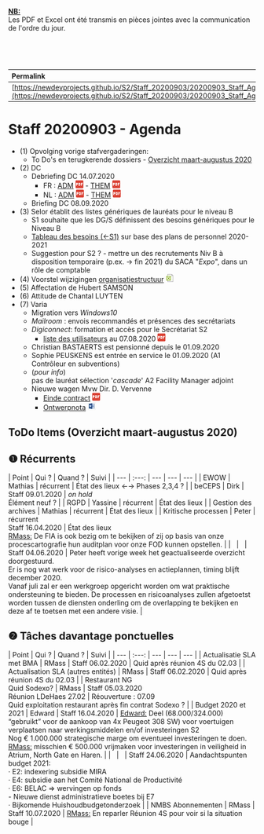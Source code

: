 <link rel="stylesheet" href="https://newdevprojects.github.io/S2/S2.css">
<link rel="stylesheet" href="S2.css">

<u><b>NB:</b></u>  
Les PDF et Excel ont été transmis en pièces jointes avec la communication de l'ordre du jour.  

&nbsp;

&nbsp;

| Permalink |
| :--- |
| [https://newdevprojects.github.io/S2/Staff_20200903/20200903_Staff_Agenda.html](https://newdevprojects.github.io/S2/Staff_20200903/20200903_Staff_Agenda.html) | 

# Staff 20200903 - Agenda

* (1) Opvolging vorige stafvergaderingen:
	* To Do's en terugkerende dossiers - [Overzicht maart-augustus 2020](#todo)
* (2) DC 
	* Debriefing DC 14.07.2020
		* FR : [ADM](https://newdevprojects.github.io/S2/Staff/20200714_Adm_FR.pdf) ![](pdf.png) - [THEM](https://newdevprojects.github.io/S2/Staff/20200714_Them_FR.pdf) ![](pdf.png)
		* NL : [ADM](https://newdevprojects.github.io/S2/Staff/20200714_Adm_NL.pdf) ![](pdf.png) - [THEM](https://newdevprojects.github.io/S2/Staff/20200714_Them_NL.pdf) ![](pdf.png)
	* Briefing DC 08.09.2020
* (3) Selor établit des listes génériques de lauréats pour le niveau B
	* S1 souhaite que les DG/S définissent des besoins génériques pour le Niveau B
	* [Tableau des besoins (&larr;S1)](Besoins_B_Aperçu_postes_PP2020_2021.pdf) sur base des plans de personnel 2020-2021
	* Suggestion pour S2 ? - mettre un des recrutements Niv B à disposition temporaire (p.ex. &rarr; fin 2021) du SACA "*Expo*", dans un rôle de comptable
* (4) Voorstel wijzigingen [organisatiestructuur](Voorstel_MLenaerts_V2_Organisatiestructuur_S2.xls) ![](excel.png)
* (5) Affectation de Hubert SAMSON
* (6) Attitude de Chantal LUYTEN
* (7) Varia
	* Migration vers *Windows10*
	* *Mailroom* : envois recommandés et présences des secrétariats
	* *Digiconnect*: formation et accès pour le Secrétariat S2
		* [liste des utilisateurs](20200807_Lijst_Digiconnect_users.pdf) au 07.08.2020 ![](pdf.png)
	* Christian BASTAERTS est pensionné depuis le 01.09.2020
	* Sophie PEUSKENS est entrée en service le 01.09.2020 (A1 Contrôleur en subventions)
	* (*pour info*)<br>pas de lauréat sélection '*cascade*' A2 Facility Manager adjoint
	* Nieuwe wagen Mvw Dir. D. Vervenne
		* [Einde contract]() ![](pdf.png)
		* [Ontwerpnota]() ![](word.jpg)

<a name="todo"> </a>

## ToDo Items (Overzicht maart-augustus 2020)

## &#10102; Récurrents

| Point | Qui ? | Quand ? | Suivi |
| --- | :---: | --- | --- | --- |
| EWOW | Mathias | récurrent | &Eacute;tat des lieux &#8592;&#8594; Phases 2,3,4 ? |
| beCEPS | Dirk | Staff 09.01.2020 | *on hold*<br>&Eacute;lément neuf ? |
| RGPD | Yassine | récurrent | &Eacute;tat des lieux |
| Gestion des archives | Mathias | récurrent | &Eacute;tat des lieux |
| Kritische processen | Peter | récurrent<br>Staff 16.04.2020 | &Eacute;tat des lieux<br><u>RMass:</u> De FIA is ook bezig om te bekijken of zij op basis van onze procescartografie hun auditplan voor onze FOD kunnen opstellen. |
| &nbsp; | &nbsp; | Staff 04.06.2020 | Peter heeft vorige week het geactualiseerde overzicht doorgestuurd.<br>Er is nog wat werk voor de risico-analyses en actieplannen, timing blijft december 2020.<br>Vanaf juli zal er een werkgroep opgericht worden om wat praktische ondersteuning te bieden. De processen en risicoanalyses zullen afgetoetst worden tussen de diensten onderling om de overlapping te bekijken en deze af te toetsen met een andere visie. |

## &#10103; Tâches davantage ponctuelles

| Point | Qui ? | Quand ? | Suivi |
| --- | :---: | --- | --- | --- |
| Actualisatie SLA met BMA | RMass | Staff 06.02.2020 | Quid après réunion 4S du 02.03 |
| Actualisation SLA (autres entités) | RMass | Staff 06.02.2020 | Quid après réunion 4S du 02.03 |
| Restaurant NG<br>Quid Sodexo? | RMass | Staff 05.03.2020<br>Réunion LDeHaes 27.02 | Réouverture : 07.09<br>Quid exploitation restaurant après fin contrat Sodexo ? |
| Budget 2020 et 2021 | Edward | Staff 16.04.2020 | <u>Edward:</u> Deel (68.000/324.000) “gebruikt” voor de aankoop van 4x Peugeot 308 SW) voor voertuigen verplaatsen naar werkingsmiddelen en/of investeringen S2<br>Nog € 1.000.000 strategische marge om eventueel investeringen te doen.<br><u>RMass:</u> misschien € 500.000 vrijmaken voor investeringen in veiligheid in Atrium, North Gate en Haren. |
| &nbsp; | &nbsp; | Staff 24.06.2020 | Aandachtspunten budget 2021:<br>&middot; E2: indexering subsidie MIRA <br>&middot; E4: subsidie aan het Comité National de Productivité<br>&middot; E6: BELAC => wervingen op fonds<br>- Nieuwe dienst administratieve boetes bij E7<br>&middot; Bijkomende Huishoudbudgetonderzoek |
| NMBS Abonnementen | RMass | Staff 10.07.2020 | <u>RMass:</u> En reparler Réunion 4S pour voir si la situation bouge |
